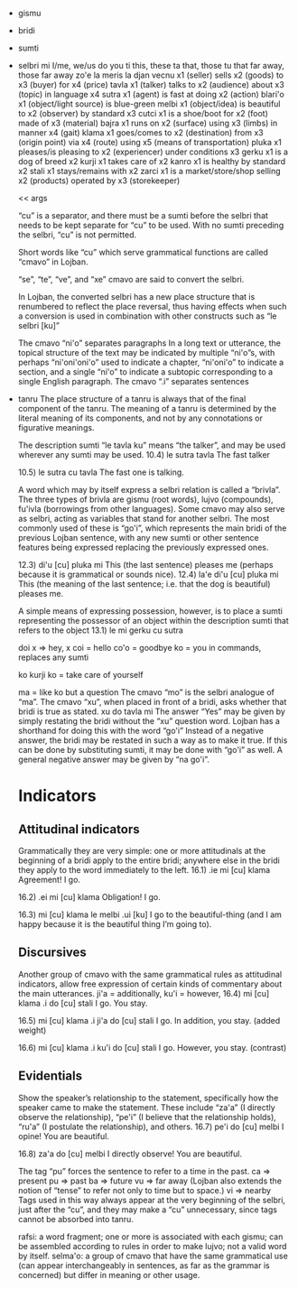 - gismu
- bridi
- sumti
- selbri
  mi       I/me, we/us
  do      you
  ti      this, these
  ta      that, those
  tu      that far away, those far away
  zo'e
  la meris
  la djan
  vecnu   x1 (seller) sells x2 (goods) to x3 (buyer) for x4 (price)
  tavla   x1 (talker) talks to x2 (audience) about x3 (topic) in language x4
  sutra   x1 (agent) is fast at doing x2 (action)
  blari'o x1 (object/light source) is blue-green
  melbi   x1 (object/idea) is beautiful to x2 (observer) by standard x3
  cutci   x1 is a shoe/boot for x2 (foot) made of x3 (material)
  bajra   x1 runs on x2 (surface) using x3 (limbs) in manner x4 (gait)
  klama   x1 goes/comes to x2 (destination) from x3 (origin point) via x4 (route) using
            x5 (means of transportation)
  pluka   x1 pleases/is pleasing to x2 (experiencer) under conditions x3
  gerku   x1 is a dog of breed x2
  kurji   x1 takes care of x2
  kanro   x1 is healthy by standard x2
  stali   x1 stays/remains with x2
  zarci   x1 is a market/store/shop selling x2 (products) operated by x3 (storekeeper)
    
  << args

  “cu” is a separator, and there must be a sumti before the selbri that needs to be kept separate for “cu” to be used. With no sumti preceding the selbri, “cu” is not permitted.
  
  Short words like “cu” which serve grammatical functions are called “cmavo” in Lojban. 

  “se”, “te”, “ve”, and “xe” cmavo are said to convert the selbri.

  In Lojban, the converted selbri has a new place structure that is renumbered to reflect the place reversal, thus having effects when such a conversion is used in combination with other constructs such as “le selbri [ku]”

  The cmavo “ni'o” separates paragraphs
  In a long text or utterance, the topical structure of the text may be indicated by multiple “ni'o”s, with perhaps “ni'oni'oni'o” used to indicate a chapter, “ni'oni'o” to indicate a section, and a single “ni'o” to indicate a subtopic corresponding to a single English paragraph.
  The cmavo “.i” separates sentences

- tanru
  The place structure of a tanru is always that of the final component of the tanru.
  The meaning of a tanru is determined by the literal meaning of its components, and not by any connotations or figurative meanings.

  The description sumti “le tavla ku” means “the talker”, and may be used wherever any sumti may be used.
  10.4)  le sutra tavla
       The fast talker

  10.5)  le sutra cu tavla
       The fast one is talking.
      
  A word which may by itself express a selbri relation is called a “brivla”.
  The three types of brivla are
  gismu (root words),
  lujvo (compounds),
  fu'ivla (borrowings from other languages).
  Some cmavo may also serve as selbri, acting as variables that stand for another selbri. The most commonly used of these is “go'i”, which represents the main bridi of the previous Lojban sentence, with any new sumti or other sentence features being expressed replacing the previously expressed ones. 

  12.3)  di'u [cu] pluka mi
       This (the last sentence) pleases me (perhaps because it is grammatical or sounds nice).
  12.4)  la'e di'u [cu] pluka mi
       This (the meaning of the last sentence; i.e. that the dog is beautiful) pleases me.

  A simple means of expressing possession, however, is to place a sumti representing the possessor of an object within the description sumti that refers to the object
  13.1)  le mi gerku cu sutra

  doi x => hey, x
  coi = hello
  co'o = goodbye
  ko = you in commands, replaces any sumti

  ko kurji ko = take care of yourself

  ma = like ko but a question
  The cmavo “mo” is the selbri analogue of “ma”.
  The cmavo “xu”, when placed in front of a bridi, asks whether that bridi is true as stated. 
  xu do tavla mi
  The answer “Yes” may be given by simply restating the bridi without the “xu” question word. Lojban has a shorthand for doing this with the word “go'i” 
  Instead of a negative answer, the bridi may be restated in such a way as to make it true. If this can be done by substituting sumti, it may be done with “go'i” as well. 
  A general negative answer may be given by “na go'i”.

  Indicators
  ==========
  
  Attitudinal indicators
  ----------------------
  Grammatically they are very simple: one or more attitudinals at the beginning of a bridi apply to the entire bridi; anywhere else in the bridi they apply to the word immediately to the left.
  16.1)  .ie mi [cu] klama
       Agreement! I go.
  
  16.2)  .ei mi [cu] klama
       Obligation! I go.

  16.3)  mi [cu] klama le melbi .ui [ku]
       I go to the beautiful-thing (and I am happy because it is the beautiful thing I’m going to).

  Discursives
  -----------
  Another group of cmavo with the same grammatical rules as attitudinal indicators, allow free expression of certain kinds of commentary about the main utterances.
  ji'a = additionally,
  ku'i = however,
  16.4)  mi [cu] klama .i do [cu] stali
       I go.  You stay.

  16.5)  mi [cu] klama .i ji'a do [cu] stali
       I go.  In addition, you stay.  (added weight)

  16.6)  mi [cu] klama .i ku'i do [cu] stali
       I go.  However, you stay.  (contrast)

  Evidentials
  -----------
  Show the speaker’s relationship to the statement, specifically how the speaker came to make the statement. These include “za'a” (I directly observe the relationship), “pe'i” (I believe that the relationship holds), “ru'a” (I postulate the relationship), and others.
  16.7)  pe'i do [cu] melbi
       I opine!  You are beautiful.

  16.8)  za'a do [cu] melbi
       I directly observe!  You are beautiful.


  The tag “pu” forces the sentence to refer to a time in the past.
  ca => present
  pu => past
  ba => future
  vu => far away (Lojban also extends the notion of “tense” to refer not only to time but to space.)
  vi => nearby
  Tags used in this way always appear at the very beginning of the selbri, just after the “cu”, and they may make a “cu” unnecessary, since tags cannot be absorbed into tanru. 

  rafsi: a word fragment; one or more is associated with each gismu; can be assembled according to rules in order to make lujvo; not a valid word by itself.
  selma'o: a group of cmavo that have the same grammatical use (can appear interchangeably in sentences, as far as the grammar is concerned) but differ in meaning or other usage.
